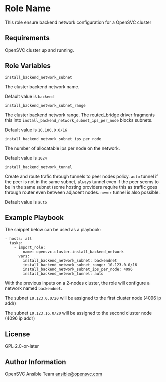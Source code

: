 Role Name
=========

This role ensure backend network configuration for a OpenSVC cluster

Requirements
------------

OpenSVC cluster up and running.

Role Variables
--------------

`install_backend_network_subnet`

The cluster backend network name.

Default value is `backend`

`install_backend_network_subnet_range`

The cluster backend network range. The routed_bridge driver fragments this into `install_backend_network_subnet_ips_per_node` blocks subnets.

Default value is `10.100.0.0/16`

`install_backend_network_subnet_ips_per_node`

The number of allocatable ips per node on the network.

Default value is `1024`

`install_backend_network_tunnel`

Create and route trafic through tunnels to peer nodes policy. `auto` tunnel if the peer is not in the same subnet, `always` tunnel even if the peer seems to be in the same subnet (some hosting providers require this as traffic goes through router even between adjacent nodes. `never` tunnel is also possible.

Default value is `auto`

Example Playbook
----------------

The snippet below can be used as a playbook:

    - hosts: all
      tasks:
        - import_role:
            name: opensvc.cluster.install_backend_network
          vars:
            install_backend_network_subnet: backendnet
            install_backend_network_subnet_range: 10.123.0.0/16
            install_backend_network_subnet_ips_per_node: 4096
            install_backend_network_tunnel: auto

With the previous inputs on a 2-nodes cluster, the role will configure a network named `backendnet`.

The subnet `10.123.0.0/20` will be assigned to the first cluster node (4096 ip addr)

The subnet `10.123.16.0/20` will be assigned to the second cluster node (4096 ip addr)

License
-------

GPL-2.0-or-later

Author Information
------------------

OpenSVC Ansible Team <ansible@opensvc.com>
